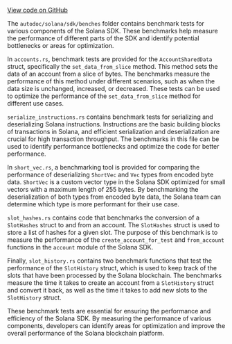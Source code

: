 
[View code on GitHub](https://github.com/solana-labs/solana/tree/master/na/sdk/benches)

The `autodoc/solana/sdk/benches` folder contains benchmark tests for various components of the Solana SDK. These benchmarks help measure the performance of different parts of the SDK and identify potential bottlenecks or areas for optimization.

In `accounts.rs`, benchmark tests are provided for the `AccountSharedData` struct, specifically the `set_data_from_slice` method. This method sets the data of an account from a slice of bytes. The benchmarks measure the performance of this method under different scenarios, such as when the data size is unchanged, increased, or decreased. These tests can be used to optimize the performance of the `set_data_from_slice` method for different use cases.

`serialize_instructions.rs` contains benchmark tests for serializing and deserializing Solana instructions. Instructions are the basic building blocks of transactions in Solana, and efficient serialization and deserialization are crucial for high transaction throughput. The benchmarks in this file can be used to identify performance bottlenecks and optimize the code for better performance.

In `short_vec.rs`, a benchmarking tool is provided for comparing the performance of deserializing `ShortVec` and `Vec` types from encoded byte data. `ShortVec` is a custom vector type in the Solana SDK optimized for small vectors with a maximum length of 255 bytes. By benchmarking the deserialization of both types from encoded byte data, the Solana team can determine which type is more performant for their use case.

`slot_hashes.rs` contains code that benchmarks the conversion of a `SlotHashes` struct to and from an account. The `SlotHashes` struct is used to store a list of hashes for a given slot. The purpose of this benchmark is to measure the performance of the `create_account_for_test` and `from_account` functions in the `account` module of the Solana SDK.

Finally, `slot_history.rs` contains two benchmark functions that test the performance of the `SlotHistory` struct, which is used to keep track of the slots that have been processed by the Solana blockchain. The benchmarks measure the time it takes to create an account from a `SlotHistory` struct and convert it back, as well as the time it takes to add new slots to the `SlotHistory` struct.

These benchmark tests are essential for ensuring the performance and efficiency of the Solana SDK. By measuring the performance of various components, developers can identify areas for optimization and improve the overall performance of the Solana blockchain platform.